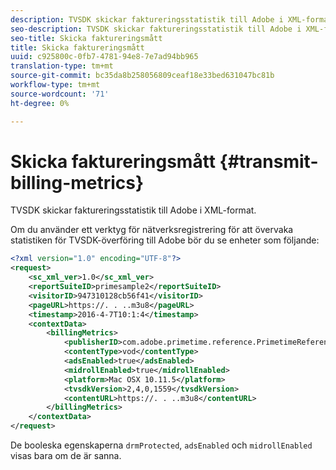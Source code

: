 ```yaml
---
description: TVSDK skickar faktureringsstatistik till Adobe i XML-format.
seo-description: TVSDK skickar faktureringsstatistik till Adobe i XML-format.
seo-title: Skicka faktureringsmått
title: Skicka faktureringsmått
uuid: c925800c-0fb7-4781-94e8-7e7ad94bb965
translation-type: tm+mt
source-git-commit: bc35da8b258056809ceaf18e33bed631047bc81b
workflow-type: tm+mt
source-wordcount: '71'
ht-degree: 0%

---
```



# Skicka faktureringsmått {#transmit-billing-metrics}

TVSDK skickar faktureringsstatistik till Adobe i XML-format.

<!--<a id="example_13ABDB1CC0B549968A534765378DA3A0"></a>-->

Om du använder ett verktyg för nätverksregistrering för att övervaka statistiken för TVSDK-överföring till Adobe bör du se enheter som följande:

```xml
<?xml version="1.0" encoding="UTF-8"?>
<request>
    <sc_xml_ver>1.0</sc_xml_ver>
    <reportSuiteID>primesample2</reportSuiteID>
    <visitorID>947310128cb56f41</visitorID>
    <pageURL>https://. . ..m3u8</pageURL>
    <timestamp>2016-4-7T10:1:4</timestamp>
    <contextData>
        <billingMetrics>
            <publisherID>com.adobe.primetime.reference.PrimetimeReference</publisherID>
            <contentType>vod</contentType>
            <adsEnabled>true</adsEnabled>
            <midrollEnabled>true</midrollEnabled>
            <platform>Mac OSX 10.11.5</platform>
            <tvsdkVersion>2,4,0,1559</tvsdkVersion>
            <contentURL>https://. . ..m3u8</contentURL>
        </billingMetrics>
    </contextData>
</request>
```

De booleska egenskaperna `drmProtected`, `adsEnabled` och `midrollEnabled` visas bara om de är sanna.